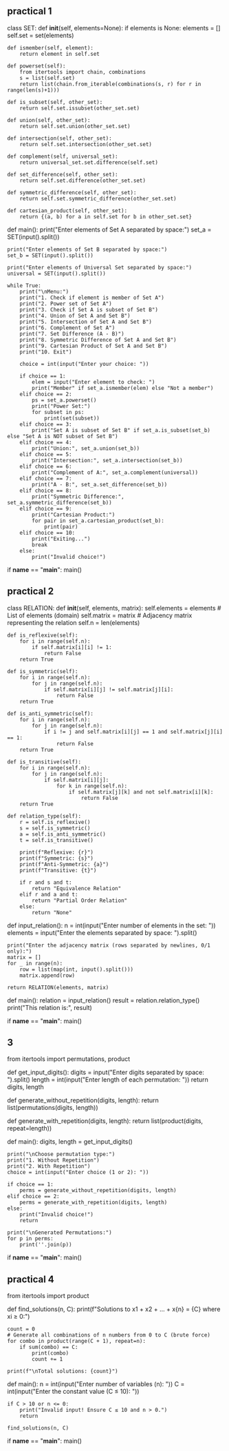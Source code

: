 ## practical 1
class SET:
    def __init__(self, elements=None):
        if elements is None:
            elements = []
        self.set = set(elements)

    def ismember(self, element):
        return element in self.set

    def powerset(self):
        from itertools import chain, combinations
        s = list(self.set)
        return list(chain.from_iterable(combinations(s, r) for r in range(len(s)+1)))

    def is_subset(self, other_set):
        return self.set.issubset(other_set.set)

    def union(self, other_set):
        return self.set.union(other_set.set)

    def intersection(self, other_set):
        return self.set.intersection(other_set.set)

    def complement(self, universal_set):
        return universal_set.set.difference(self.set)

    def set_difference(self, other_set):
        return self.set.difference(other_set.set)

    def symmetric_difference(self, other_set):
        return self.set.symmetric_difference(other_set.set)

    def cartesian_product(self, other_set):
        return {(a, b) for a in self.set for b in other_set.set}


def main():
    print("Enter elements of Set A separated by space:")
    set_a = SET(input().split())

    print("Enter elements of Set B separated by space:")
    set_b = SET(input().split())

    print("Enter elements of Universal Set separated by space:")
    universal = SET(input().split())

    while True:
        print("\nMenu:")
        print("1. Check if element is member of Set A")
        print("2. Power set of Set A")
        print("3. Check if Set A is subset of Set B")
        print("4. Union of Set A and Set B")
        print("5. Intersection of Set A and Set B")
        print("6. Complement of Set A")
        print("7. Set Difference (A - B)")
        print("8. Symmetric Difference of Set A and Set B")
        print("9. Cartesian Product of Set A and Set B")
        print("10. Exit")

        choice = int(input("Enter your choice: "))

        if choice == 1:
            elem = input("Enter element to check: ")
            print("Member" if set_a.ismember(elem) else "Not a member")
        elif choice == 2:
            ps = set_a.powerset()
            print("Power Set:")
            for subset in ps:
                print(set(subset))
        elif choice == 3:
            print("Set A is subset of Set B" if set_a.is_subset(set_b) else "Set A is NOT subset of Set B")
        elif choice == 4:
            print("Union:", set_a.union(set_b))
        elif choice == 5:
            print("Intersection:", set_a.intersection(set_b))
        elif choice == 6:
            print("Complement of A:", set_a.complement(universal))
        elif choice == 7:
            print("A - B:", set_a.set_difference(set_b))
        elif choice == 8:
            print("Symmetric Difference:", set_a.symmetric_difference(set_b))
        elif choice == 9:
            print("Cartesian Product:")
            for pair in set_a.cartesian_product(set_b):
                print(pair)
        elif choice == 10:
            print("Exiting...")
            break
        else:
            print("Invalid choice!")


if __name__ == "__main__":
    main()
## practical 2
class RELATION:
    def __init__(self, elements, matrix):
        self.elements = elements  # List of elements (domain)
        self.matrix = matrix      # Adjacency matrix representing the relation
        self.n = len(elements)

    def is_reflexive(self):
        for i in range(self.n):
            if self.matrix[i][i] != 1:
                return False
        return True

    def is_symmetric(self):
        for i in range(self.n):
            for j in range(self.n):
                if self.matrix[i][j] != self.matrix[j][i]:
                    return False
        return True

    def is_anti_symmetric(self):
        for i in range(self.n):
            for j in range(self.n):
                if i != j and self.matrix[i][j] == 1 and self.matrix[j][i] == 1:
                    return False
        return True

    def is_transitive(self):
        for i in range(self.n):
            for j in range(self.n):
                if self.matrix[i][j]:
                    for k in range(self.n):
                        if self.matrix[j][k] and not self.matrix[i][k]:
                            return False
        return True

    def relation_type(self):
        r = self.is_reflexive()
        s = self.is_symmetric()
        a = self.is_anti_symmetric()
        t = self.is_transitive()

        print(f"Reflexive: {r}")
        print(f"Symmetric: {s}")
        print(f"Anti-Symmetric: {a}")
        print(f"Transitive: {t}")

        if r and s and t:
            return "Equivalence Relation"
        elif r and a and t:
            return "Partial Order Relation"
        else:
            return "None"


def input_relation():
    n = int(input("Enter number of elements in the set: "))
    elements = input("Enter the elements separated by space: ").split()

    print("Enter the adjacency matrix (rows separated by newlines, 0/1 only):")
    matrix = []
    for _ in range(n):
        row = list(map(int, input().split()))
        matrix.append(row)

    return RELATION(elements, matrix)


def main():
    relation = input_relation()
    result = relation.relation_type()
    print("This relation is:", result)


if __name__ == "__main__":
    main()
## 3
from itertools import permutations, product

def get_input_digits():
    digits = input("Enter digits separated by space: ").split()
    length = int(input("Enter length of each permutation: "))
    return digits, length

def generate_without_repetition(digits, length):
    return list(permutations(digits, length))

def generate_with_repetition(digits, length):
    return list(product(digits, repeat=length))

def main():
    digits, length = get_input_digits()
    
    print("\nChoose permutation type:")
    print("1. Without Repetition")
    print("2. With Repetition")
    choice = int(input("Enter choice (1 or 2): "))

    if choice == 1:
        perms = generate_without_repetition(digits, length)
    elif choice == 2:
        perms = generate_with_repetition(digits, length)
    else:
        print("Invalid choice!")
        return

    print("\nGenerated Permutations:")
    for p in perms:
        print(''.join(p))

if __name__ == "__main__":
    main()
## practical 4
from itertools import product

def find_solutions(n, C):
    print(f"Solutions to x1 + x2 + ... + x{n} = {C} where xi ≥ 0:")

    count = 0
    # Generate all combinations of n numbers from 0 to C (brute force)
    for combo in product(range(C + 1), repeat=n):
        if sum(combo) == C:
            print(combo)
            count += 1

    print(f"\nTotal solutions: {count}")

def main():
    n = int(input("Enter number of variables (n): "))
    C = int(input("Enter the constant value (C ≤ 10): "))

    if C > 10 or n <= 0:
        print("Invalid input! Ensure C ≤ 10 and n > 0.")
        return

    find_solutions(n, C)

if __name__ == "__main__":
    main()
